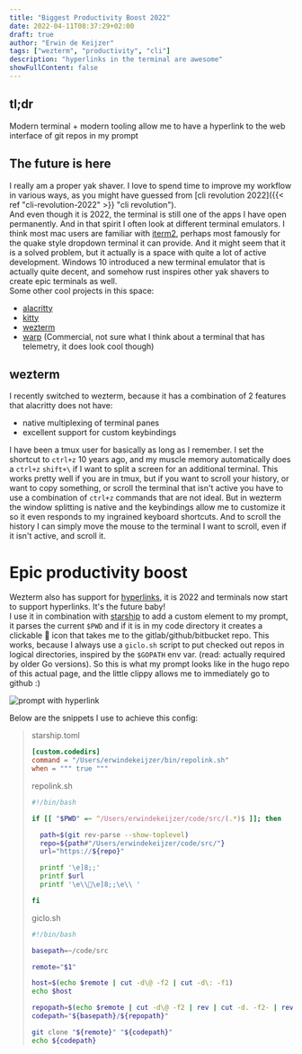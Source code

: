```yaml
---
title: "Biggest Productivity Boost 2022"
date: 2022-04-11T08:37:29+02:00
draft: true
author: "Erwin de Keijzer"
tags: ["wezterm", "productivity", "cli"]
description: "hyperlinks in the terminal are awesome"
showFullContent: false
---
```


## tl;dr 

Modern terminal + modern tooling allow me to have a hyperlink to the web interface of git repos in my prompt

## The future is here

I really am a proper yak shaver. I love to spend time to improve my workflow in various ways, as you might have guessed from [cli revolution 2022]({{< ref "cli-revolution-2022" >}} "cli revolution").  
And even though it is 2022, the terminal is still one of the apps I have open permanently.
And in that spirit I often look at different terminal emulators. I think most mac users are familiar with [iterm2](https://iterm2.com/), perhaps most famously for the quake style dropdown terminal it can provide. And it might seem that it is a solved problem, but it actually is a space with quite a lot of active development. Windows 10 introduced a new terminal emulator that is actually quite decent, and somehow rust inspires other yak shavers to create epic terminals as well.  
Some other cool projects in this space:
- [alacritty](https://alacritty.org/)
- [kitty](https://sw.kovidgoyal.net/kitty/)
- [wezterm](https://wezfurlong.org/wezterm/)
- [warp](https://www.warp.dev/) (Commercial, not sure what I think about a terminal that has telemetry, it does look cool though)


## wezterm

I recently switched to wezterm, because it has a combination of 2 features that alacritty does not have:

- native multiplexing of terminal panes
- excellent support for custom keybindings

I have been a tmux user for basically as long as I remember. I set the shortcut to `ctrl+z` 10 years ago, and my muscle memory automatically does a `ctrl+z` `shift+\` if I want to split a screen for an additional terminal. This works pretty well if you are in tmux, but if you want to scroll your history, or want to copy something, or scroll the terminal that isn't active you have to use a combination of `ctrl+z` commands that are not ideal. But in wezterm the window splitting is native and the keybindings allow me to customize it so it even responds to my ingrained keyboard shortcuts. And to scroll the history I can simply move the mouse to the terminal I want to scroll, even if it isn't active, and scroll it.

# Epic productivity boost

Wezterm also has support for [hyperlinks](https://wezfurlong.org/wezterm/hyperlinks.html), it is 2022 and terminals now start to support hyperlinks. It's the future baby!  
I use it in combination with [starship](https://starship.rs/) to add a custom element to my prompt, it parses the current `$PWD` and if it is in my code directory it creates a clickable 📎 icon that takes me to the gitlab/github/bitbucket repo. This works, because I always use a `giclo.sh` script to put checked out repos in logical directories, inspired by the `$GOPATH` env var. (read: actually required by older Go versions). So this is what my prompt looks like in the hugo repo of this actual page, and the little clippy allows me to immediately go to github :)

![prompt with hyperlink](/prompt-2.0.png)


Below are the snippets I use to achieve this config:

> starship.toml
> ```toml
> [custom.codedirs]
> command = "/Users/erwindekeijzer/bin/repolink.sh"
> when = """ true """
> ```
> repolink.sh
> ```bash
> #!/bin/bash
> 
> if [[ "$PWD" =~ ^/Users/erwindekeijzer/code/src/(.*)$ ]]; then
> 
>   path=$(git rev-parse --show-toplevel)
>   repo=${path#"/Users/erwindekeijzer/code/src/"}
>   url="https://${repo}"
> 
>   printf '\e]8;;'
>   printf $url
>   printf '\e\\📎\e]8;;\e\\ '
> 
> fi
> ```
> giclo.sh
> ```bash
> #!/bin/bash
> 
> basepath=~/code/src
> 
> remote="$1"
> 
> host=$(echo $remote | cut -d\@ -f2 | cut -d\: -f1)
> echo $host
> 
> repopath=$(echo $remote | cut -d\@ -f2 | rev | cut -d. -f2- | rev | sed 's@:@/@g')
> codepath="${basepath}/${repopath}"
> 
> git clone "${remote}" "${codepath}"
> echo ${codepath}
> ```
